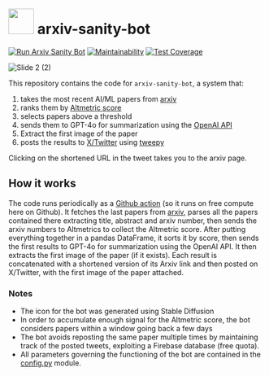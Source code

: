 # <img src="https://user-images.githubusercontent.com/5917371/231673318-afd0253d-a31a-4265-a44d-5334ed872408.png" width="50"> arxiv-sanity-bot

[![Run Arxiv Sanity Bot](https://github.com/giacomov/arxiv-sanity-bot/actions/workflows/run-arxiv-sanity-bot.yml/badge.svg)](https://github.com/giacomov/arxiv-sanity-bot/actions/workflows/run-arxiv-sanity-bot.yml)
[![Maintainability](https://api.codeclimate.com/v1/badges/bf7a3c98c285aa95f935/maintainability)](https://codeclimate.com/github/giacomov/arxiv-sanity-bot/maintainability)
[![Test Coverage](https://api.codeclimate.com/v1/badges/bf7a3c98c285aa95f935/test_coverage)](https://codeclimate.com/github/giacomov/arxiv-sanity-bot/test_coverage)

![Slide 2 (2)](https://user-images.githubusercontent.com/5917371/233284690-2a548958-4212-4e39-963d-ad6ae967b4b8.jpeg)

This repository contains the code for `arxiv-sanity-bot`, a system that:

1. takes the most recent AI/ML papers from [arxiv](https://arxiv.org)
2. ranks them by [Altmetric score](https://api.altmetric.com/docs/call_arxiv.html)
3. selects papers above a threshold
4. sends them to GPT-4o for summarization using the [OpenAI API](https://platform.openai.com/docs/introduction)
5. Extract the first image of the paper
6. posts the results to [X/Twitter](https://twitter.com/arxivsanitybot) using [tweepy](https://www.tweepy.org/)

Clicking on the shortened URL in the tweet takes you to the arxiv page.


## How it works

The code runs periodically as a [Github action](https://github.com/giacomov/arxiv-sanity-bot/blob/main/.github/workflows/run-arxiv-sanity-bot.yml) (so it runs on free compute here on Github). It fetches the last papers from [arxiv](https://arxiv.org), parses all the papers contained there extracting title, abstract and arxiv number, then sends the arxiv numbers to Altmetrics to collect the Altmetric score. After putting everything together in a pandas DataFrame, it sorts it by score, then sends the first results to GPT-4o for summarization using the OpenAI API. It then extracts the first image of the paper (if it exists). Each result is concatenated with a shortened version of its Arxiv link and then posted on X/Twitter, with the first image of the paper attached.


### Notes

* The icon for the bot was generated using Stable Diffusion
* In order to accumulate enough signal for the Altmetric score, the bot considers papers within a window going back a few days
* The bot avoids reposting the same paper multiple times by maintaining track of the posted tweets, exploiting a Firebase database (free quota).
* All parameters governing the functioning of the bot are contained in the [config.py](https://github.com/giacomov/arxiv-sanity-bot/blob/main/arxiv_sanity_bot/config.py) module.
